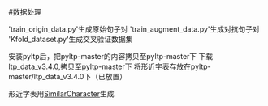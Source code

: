 #数据处理

'train_origin_data.py'生成原始句子对 
'train_augment_data.py'生成对抗句子对 
'Kfold_dataset.py'生成交叉验证数据集 

 安装pyltp后，把pyltp-master的内容拷贝至pyltp-master下 
 下载ltp_data_v3.4.0,拷贝至pyltp-master下 
 将形近字表存放在pyltp-master/ltp_data_v3.4.0下（已放置） 
 
 形近字表用[SimilarCharacter](https://github.com/contr4l/SimilarCharacter)生成
